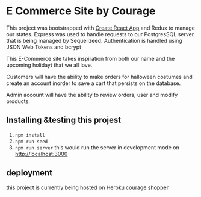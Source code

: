 # E Commerce Site by Courage

This project was bootstrapped with [Create React App](https://github.com/facebook/create-react-app) and Redux to manage our states. Express was used to handle requests to our PostgresSQL server that is being managed by Sequelizeed. Authentication is handled using JSON Web Tokens and bcrypt

This E-Commerce site takes inspiration from both our name and the upcoming holidayt that we all love.

Customers will have the ability to make orders for halloween costumes and create an account inorder to save a cart that persists on the database.

Admin account will have the ability to review orders, user and modify products.

## Installing &testing this projest

1. `npm install`
2. `npm run seed`
3. `npm run server`
   this would run the server in development mode on [http://localhost:3000](http://localhost:3000)

## deployment

this project is currently being hosted on Heroku [courage shopper](https://courage-shopper.herokuapp.com/)
